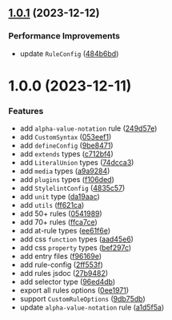 ## [1.0.1](https://github.com/stylelint-types/stylelint-define-config/compare/v1.0.0...v1.0.1) (2023-12-12)


### Performance Improvements

* update `RuleConfig` ([484b6bd](https://github.com/stylelint-types/stylelint-define-config/commit/484b6bd4b72319a012cd50e6d6be8192559ee863))



# 1.0.0 (2023-12-11)


### Features

* add `alpha-value-notation` rule ([249d57e](https://github.com/stylelint-types/stylelint-define-config/commit/249d57e50ae1e99528408db8952d552ab4c1580b))
* add `CustomSyntax` ([053eef1](https://github.com/stylelint-types/stylelint-define-config/commit/053eef1e4bc3d795a71542de0589d43aa0d2f56b))
* add `defineConfig` ([9be8471](https://github.com/stylelint-types/stylelint-define-config/commit/9be8471e63b4f67f0aac64518f8ec2d55160c195))
* add `extends` types ([c712bf4](https://github.com/stylelint-types/stylelint-define-config/commit/c712bf47d36a3f746fa89c3ad6d1909af8471852))
* add `LiteralUnion` types ([74dcca3](https://github.com/stylelint-types/stylelint-define-config/commit/74dcca3172bc35e61bba0da779be70fa7f420c20))
* add `media` types ([a9a9284](https://github.com/stylelint-types/stylelint-define-config/commit/a9a9284fcf4061304617bea70fbf35a779a2db53))
* add `plugins` types ([f106ded](https://github.com/stylelint-types/stylelint-define-config/commit/f106ded60f9fa4dada3e3d65423c6a9c09bb4592))
* add `StylelintConfig` ([4835c57](https://github.com/stylelint-types/stylelint-define-config/commit/4835c573973e70625ecf7ef78a53099450c6a58c))
* add `unit` type ([da19aac](https://github.com/stylelint-types/stylelint-define-config/commit/da19aac7fef6e54d492802e1dedb838dcd28f19b))
* add `utils` ([ff621ca](https://github.com/stylelint-types/stylelint-define-config/commit/ff621ca9d122a8dcb7ae61fd3621227a8cf8b943))
* add 50+ rules ([0541989](https://github.com/stylelint-types/stylelint-define-config/commit/0541989b7c4b6319255e6fbeeed1bf97c6535016))
* add 70+ rules ([ffca7ce](https://github.com/stylelint-types/stylelint-define-config/commit/ffca7ce0a6baea5d898a76df6adb35bd87e78523))
* add at-rule types ([ee61f6e](https://github.com/stylelint-types/stylelint-define-config/commit/ee61f6e8a11b41df2faf66835988109816c66683))
* add css `function` types ([aad45e6](https://github.com/stylelint-types/stylelint-define-config/commit/aad45e67120e551805c6f304f08fe8e39142cfe5))
* add css `property` types ([bef297c](https://github.com/stylelint-types/stylelint-define-config/commit/bef297c5202ea917f2457adcd45cbad617218d50))
* add entry files ([f96169e](https://github.com/stylelint-types/stylelint-define-config/commit/f96169e54bbfc185188eeb4918f070a50b8f5ec9))
* add rule-config ([2ff553f](https://github.com/stylelint-types/stylelint-define-config/commit/2ff553f345e383a17ea879b6097aaa80cfaa28ff))
* add rules jsdoc ([27b9482](https://github.com/stylelint-types/stylelint-define-config/commit/27b9482f333b1346cc76413bfbba86356b093119))
* add selector type ([96ed4db](https://github.com/stylelint-types/stylelint-define-config/commit/96ed4db5e7016007a5441fad1dd9c1f69df798a9))
* export all rules options ([0ee1971](https://github.com/stylelint-types/stylelint-define-config/commit/0ee1971900899cd5d3cd2fbdf992ba7b789a2c81))
* support `CustomRuleOptions` ([9db75db](https://github.com/stylelint-types/stylelint-define-config/commit/9db75db28ef732fe6e4c1008bc4b182a1c320c57))
* update `alpha-value-notation` rule ([a1d5f5a](https://github.com/stylelint-types/stylelint-define-config/commit/a1d5f5a8a7079fb5e2c114df02d1e39c206277fc))




